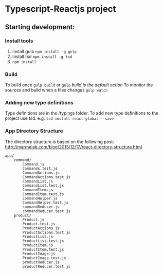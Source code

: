 # Typescript-Reactjs project
## Starting development:

### Install tools
1. Install gulp `npm install -g gulp`
1. Install tsd `npm install -g tsd`
1. `npm install`

### Build
To build once `gulp build` or `gulp` *build is the default action*
To monitor the sources and build when a files changes `gulp watch` 

### Adding new type definitions
Type definitions are in the /typings folder.  To add new type definitions to the project use tsd. e.g. `tsd install react-global --save`

### App Directory Structure
The directory structure is based on the following post: http://marmelab.com/blog/2015/12/17/react-directory-structure.html
```
app/
    command/
        Command.js
        Commands.test.js
        CommandActions.js
        CommandActions.test.js
        CommandList.js
        CommandList.test.js
        CommandItem.js
        CommandItem.test.js
        CommandHelper.js
        CommandHelper.test.js
        commandReducer.js
        commandReducer.test.js
    product/
        Product.js
        Product.test.js
        ProductActions.js
        ProductActions.test.js
        ProductList.js
        ProductList.test.js
        ProductItem.js
        ProductItem.test.js
        ProductImage.js
        ProductImage.test.js
        productReducer.js
        productReducer.test.js
```
